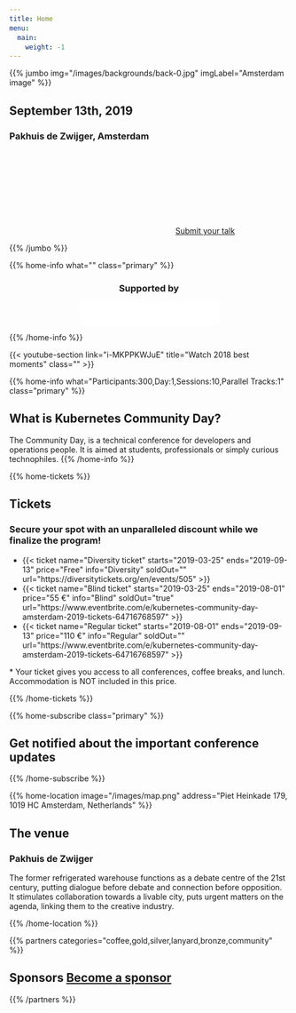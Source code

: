 ```yaml
---
title: Home
menu:
  main:
    weight: -1
---
```


<!-- JUMBO -->
{{% jumbo img="/images/backgrounds/back-0.jpg" imgLabel="Amsterdam image" %}}

## September 13th, 2019

### Pakhuis de Zwijger, Amsterdam

<!--
<a class="btn primary btn-lg" style="margin-top: 1em;" href="" target="_blank">Become a sponsor</a>
-->

<a class="btn primary btn-lg" href="https://sessionize.com/cndams2019/">
    <svg class="icon icon-cfp"><use xlink:href="#cfp"></use></svg>Submit your talk
</a>

{{% /jumbo %}}

<!-- CNCF LOGO -->
{{% home-info what="" class="primary" %}}

<h3 style="text-align:center;">Supported by</h2>
<img src="/images/logos/cncf-white.png" alt="cncf-logo" style="width:50%;margin-left:auto;margin-right:auto;display: block;"/>

{{% /home-info %}}

<!-- YOUTUBE SECTION -->
{{< youtube-section link="i-MKPPKWJuE" title="Watch 2018 best moments" class="" >}}

<!-- INFO -->
{{% home-info what="Participants:300,Day:1,Sessions:10,Parallel Tracks:1" class="primary" %}}

## What is Kubernetes Community Day?

The Community Day, is a technical conference for developers and operations people.
It is aimed at students, professionals or simply curious technophiles.
{{% /home-info %}}

<!-- SPEAKERS -->
<!-- BREAKS JUMBO IMAGE
{{% home-speakers %}}
## Featured Speakers

{{< button-link label="Submit a presentation"
                url="https://conference-hall.io/public/event/HJRThubF4uYPkb7jSUxi"
                icon="cfp" >}}

{{< button-link label="See all speakers"
                url="./speakers"
                icon="right" >}}

{{% /home-speakers %}}
-->

{{% home-tickets %}}

## Tickets 

### Secure your spot with an unparalleled discount while we finalize the program!

<ul>
<li>{{< ticket name="Diversity ticket"
           starts="2019-03-25"
           ends="2019-09-13"
           price="Free"
           info="Diversity"
           soldOut=""
           url="https://diversitytickets.org/en/events/505" >}}</li>
<li>{{< ticket name="Blind ticket"
           starts="2019-03-25"
           ends="2019-08-01"
           price="55 €"
           info="Blind"
           soldOut="true"
           url="https://www.eventbrite.com/e/kubernetes-community-day-amsterdam-2019-tickets-64716768597" >}}</li>
<li>{{< ticket name="Regular ticket"
           starts="2019-08-01"
           ends="2019-09-13"
           price="110 €"
           info="Regular"
           soldOut=""
           url="https://www.eventbrite.com/e/kubernetes-community-day-amsterdam-2019-tickets-64716768597" >}}</li>
</ul>

\* Your ticket gives you access to all conferences, coffee breaks, and lunch. Accommodation is NOT included in this price.

{{% /home-tickets %}}

<!-- NOTIFICATION -->
{{% home-subscribe  class="primary" %}} <!--   class="primary"  -->

## Get notified about the important conference updates

{{% /home-subscribe %}}

<!-- THE MAP -->
{{% home-location
    image="/images/map.png"
    address="Piet Heinkade 179, 1019 HC Amsterdam, Netherlands" %}}

## The venue

### Pakhuis de Zwijger

The former refrigerated warehouse functions as a debate centre of the 21st century, putting dialogue before debate and connection before opposition. It stimulates collaboration towards a livable city, puts urgent matters on the agenda, linking them to the creative industry.

{{% /home-location %}}

{{% partners categories="coffee,gold,silver,lanyard,bronze,community" %}}

## Sponsors <a class="btn primary btn-lg" style="margin-top: 1em;" href="https://docs.google.com/presentation/d/1DebzlTMINfjTOXtiMqRADe0D4ko9eRHXbKmO-289-NY" target="_blank">Become a sponsor</a>

{{% /partners %}}
